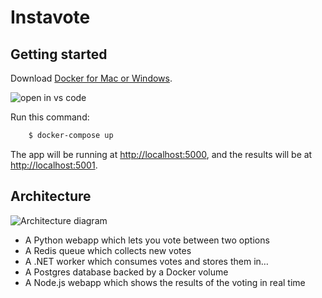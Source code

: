 Instavote
=========

Getting started
---------------

Download [Docker for Mac or Windows](https://www.docker.com).

![open in vs code](https://cloud.githubusercontent.com/assets/1487073/18072204/1a42e498-6e11-11e6-889f-3710890c6ac2.png)

Run this command:

``` bash
    $ docker-compose up
```

The app will be running at [http://localhost:5000](http://localhost:5000), and the results will be at [http://localhost:5001](http://localhost:5001).

Architecture
-----

![Architecture diagram](architecture.png)

* A Python webapp which lets you vote between two options
* A Redis queue which collects new votes
* A .NET worker which consumes votes and stores them in…
* A Postgres database backed by a Docker volume
* A Node.js webapp which shows the results of the voting in real time

